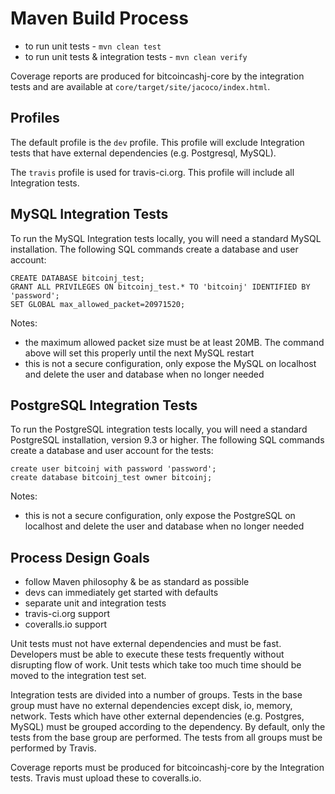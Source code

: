 # Maven Build Process

* to run unit tests - `mvn clean test`
* to run unit tests & integration tests - `mvn clean verify`

Coverage reports are produced for bitcoincashj-core by the integration tests and are available 
at `core/target/site/jacoco/index.html`.

## Profiles
The default profile is the `dev` profile. This profile will exclude Integration tests that have
external dependencies (e.g. Postgresql, MySQL).

The `travis` profile is used for travis-ci.org. This profile will include all Integration tests.

## MySQL Integration Tests
To run the MySQL Integration tests locally, you will need a standard MySQL installation. The following SQL commands create a database and user account:
```
CREATE DATABASE bitcoinj_test;
GRANT ALL PRIVILEGES ON bitcoinj_test.* TO 'bitcoinj' IDENTIFIED BY 'password';
SET GLOBAL max_allowed_packet=20971520;
```

Notes:
* the maximum allowed packet size must be at least 20MB. The command above will set this properly until the next MySQL restart
* this is not a secure configuration, only expose the MySQL on localhost and delete the user and database when no longer needed

## PostgreSQL Integration Tests
To run the PostgreSQL integration tests locally, you will need a standard PostgreSQL installation, version 9.3 or higher. The following SQL commands
create a database and user account for the tests:
```
create user bitcoinj with password 'password';
create database bitcoinj_test owner bitcoinj;
```

Notes:
* this is not a secure configuration, only expose the PostgreSQL on localhost and delete the user and database when no longer needed

## Process Design Goals

* follow Maven philosophy & be as standard as possible
* devs can immediately get started with defaults
* separate unit and integration tests
* travis-ci.org support
* coveralls.io support

Unit tests must not have external dependencies and must be fast. Developers must be
able to execute these tests frequently without disrupting flow of work. Unit tests
which take too much time should be moved to the integration test set.

Integration tests are divided into a number of groups. Tests in the base group must 
have no external dependencies except disk, io, memory, network. Tests which have other
external dependencies (e.g. Postgres, MySQL) must be grouped according to the
dependency. By default, only the tests from the base group are performed. 
The tests from all groups must be performed by Travis. 

Coverage reports must be produced for bitcoincashj-core by the Integration tests. Travis must 
upload these to coveralls.io.

